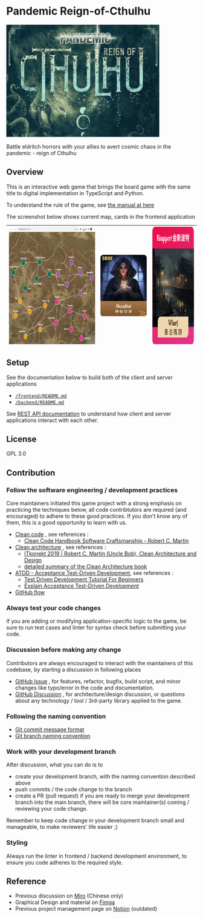 # Pandemic Reign-of-Cthulhu 
<img src="./doc/img/board-game-pandemic-cthulhu.png" width=405 height=296 class="center">

Battle eldritch horrors with your allies to avert cosmic chaos in the pandemic - reign of Cthulhu

## Overview
This is an interactive web game that brings the board game with the same title to digital implementation in TypeScript and Python.

To understand the rule of the game, see [the manual at here](https://www.zmangames.com/en/products/pandemic-reign-cthulhu/) 

The screenshot below shows current map, cards in the frontend application

|<img src="./doc/img/GaaS-pandemic-frontend-map-sample.png" width=430 height=310> | <img src="./doc/img/GaaS-pandemic-card-occultist.png"> |  <img src="./doc/img/GaaS-pandemic-card-place-wharf.png" height=310> |
|-|-|-| 


## Setup
See the documentation below to build both of the client and server applications
- [`/frontend/README.md`](./frontend/README.md)
- [`/backend/README.md`](./backend/README.md)

See [REST API documentation](https://game-as-a-service.github.io/Pandemic-Reign-of-Cthulhu/doc/api/) to understand how client and server applications interact with each other.


## License
GPL 3.0

## Contribution
### Follow the software engineering / development practices
Core maintainers initiated this game project with a strong emphasis on practicing the techniques below, all code contribtutors are required (and encouraged) to adhere to these good practices. If you don't know any of them, this is a good opportunity to learn with us. 
- [Clean code](https://gist.github.com/metalalive/38563d633fe207e16c7b96b47522b646) , see references :
  - [Clean Code Handbook Software Craftsmanship - Robert C. Martin](https://www.amazon.com/Clean-Code-Handbook-Software-Craftsmanship/dp/0132350882)
- [Clean architecture](https://blog.cleancoder.com/uncle-bob/2012/08/13/the-clean-architecture.html) , see references :
  - [ITkonekt 2019 | Robert C. Martin (Uncle Bob), Clean Architecture and Design](https://www.youtube.com/watch?app=desktop&v=2dKZ-dWaCiU)
  - [detailed summary of the Clean Architecture book](https://github.com/serodriguez68/clean-architecture)
- [ATDD - Acceptance Test-Driven Development](https://en.wikipedia.org/wiki/Acceptance_test-driven_development), see references :
  - [Test Driven Development Tutorial For Beginners](https://youtu.be/yfP_v6qCdcs?si=vVRI1yhbuqKkMCkJ)
  - [Explain Acceptance Test-Driven Development](https://softwareengineering.stackexchange.com/a/33263/346703)
- [GitHub flow](https://docs.github.com/en/get-started/quickstart/github-flow)

### Always test your code changes
If you are adding or modifying application-specific logic to the game, be sure to run test cases and linter for syntax check before submitting your code.

### Discussion before making any change
Contributors are always encouraged to interact with the maintainers of this codebase, by starting a discussion in following places
- [GitHub Issue](https://github.com/Game-as-a-Service/Pandemic-Reign-of-Cthulhu/issues) , for features, refactor, bugfix, build script, and minor changes like typo/error in the code and documentation.
- [GitHub Discussion](https://github.com/Game-as-a-Service/Pandemic-Reign-of-Cthulhu/discussions) , for architecture/design discussion, or questions about any technology / tool / 3rd-party library applied to the game.

### Following the naming convention
- [Git commit message format](https://github.com/Game-as-a-Service/Pandemic-Reign-of-Cthulhu/discussions/7)
- [Git branch naming convention](https://dev.to/varbsan/a-simplified-convention-for-naming-branches-and-commits-in-git-il4)

### Work with your development branch
After discussion, what you can do is to
- create your development branch, with the naming convention described above
- push commits / the code change to the branch
- create a PR (pull request) if you are ready to merge your development branch into the main branch, there will be core maintainer(s) coming / reviewing your code change.

Remember to keep code change in your development branch small and manageable, to make reviewers' life easier ;)

### Styling
Always run the linter in frontend / backend development environment, to ensure you code adheres to the required style.

## Reference
- Previous discussion on [Miro](https://miro.com/app/board/uXjVMO8BrcQ=) (Chinese only)
- Graphical Design and material on [Fimga](https://www.figma.com/file/MfUa9gGZLUq2xB5QXA6KFJ/%E7%98%9F%E7%96%AB%E5%8D%B1%E6%A9%9F---%E5%85%8B%E8%98%87%E9%AD%AF%E7%9A%84%E6%94%AF%E9%85%8D?type=design&node-id=0-1&mode=design)
- Previous project management page on [Notion](https://www.notion.so/6c32aaca13714324942d5ea81e1e80c5) (outdated)
